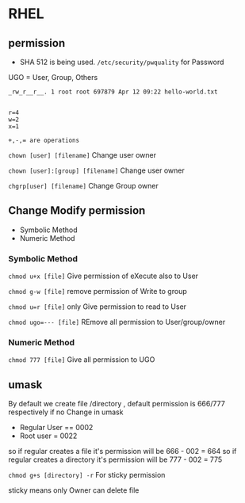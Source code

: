 # RHEL
## permission

- SHA 512 is being used.
`/etc/security/pwquality` for Password

UGO = User, Group, Others
```
_rw_r__r__. 1 root root 697879 Apr 12 09:22 hello-world.txt 


r=4
w=2
x=1

+,-,= are operations 

```

`chown [user] [filename]` Change user owner

`chown [user]:[group] [filename]` Change user owner

`chgrp[user] [filename]` Change Group owner

## Change Modify permission

- Symbolic Method 
- Numeric Method

### Symbolic Method

`chmod u+x [file]` Give permission of eXecute also to User

`chmod g-w [file]` remove permission of Write to group

`chmod u=r [file]` only Give permission to read to User

`chmod ugo=--- [file]` REmove all permission to User/group/owner


### Numeric Method
`chmod 777 [file]` Give all permission to UGO 




## umask

By default we create file /directory , default permission is 666/777 respectively 
if no Change in umask 

- Regular User == 0002
- Root user = 0022

so if regular creates a file it's permission will be 666 - 002 = 664
so if regular creates a directory it's permission will be 777 - 002 = 775

`chmod g+s [directory] -r` For sticky permission 

sticky means only Owner can delete file 

